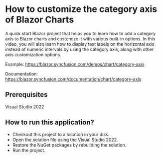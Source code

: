 # How to customize the category axis of Blazor Charts

A quick start Blazor project that helps you to learn how to add a category axis to Blazor charts and customize it with various built-in options. In this video, you will also learn how to display text labels on the horizontal axis instead of numeric intervals by using the category axis, along with other axis customization options.
 
Example: https://blazor.syncfusion.com/demos/chart/category-axis

Documentation: https://blazor.syncfusion.com/documentation/chart/category-axis

## Prerequisites

Visual Studio 2022

## How to run this application?

* Checkout this project to a location in your disk.
* Open the solution file using the Visual Studio 2022.
* Restore the NuGet packages by rebuilding the solution.
* Run the project.

